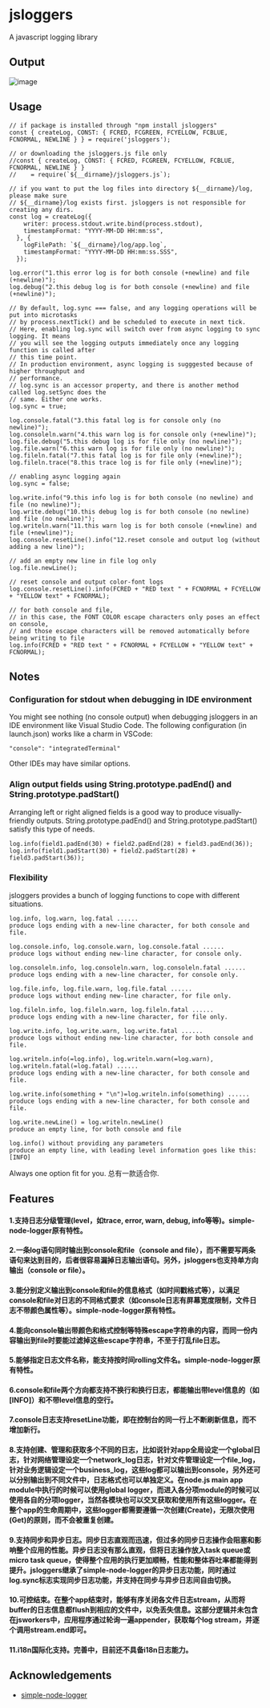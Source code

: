 # jsloggers
A javascript logging library

## Output

![image](https://user-images.githubusercontent.com/76823086/123559147-37f05500-d768-11eb-9621-d48817567737.png)

## Usage
```
// if package is installed through "npm install jsloggers"
const { createLog, CONST: { FCRED, FCGREEN, FCYELLOW, FCBLUE, FCNORMAL, NEWLINE } } = require('jsloggers');

// or downloading the jsloggers.js file only
//const { createLog, CONST: { FCRED, FCGREEN, FCYELLOW, FCBLUE, FCNORMAL, NEWLINE } } 
//    = require(`${__dirname}/jsloggers.js`);

// if you want to put the log files into directory ${__dirname}/log, please make sure 
// ${__dirname}/log exists first. jsloggers is not responsible for creating any dirs.
const log = createLog({
    writer: process.stdout.write.bind(process.stdout),
    timestampFormat: "YYYY-MM-DD HH:mm:ss",
  }, {
    logFilePath: `${__dirname}/log/app.log`,
    timestampFormat: "YYYY-MM-DD HH:mm:ss.SSS",
  });

log.error("1.this error log is for both console (+newline) and file (+newline)");
log.debug("2.this debug log is for both console (+newline) and file (+newline)");

// By default, log.sync === false, and any logging operations will be put into microtasks 
// by process.nextTick() and be scheduled to execute in next tick.
// Here, enabling log.sync will switch over from async logging to sync logging. It means
// you will see the logging outputs immediately once any logging function is called after
// this time point.
// In production environment, async logging is sugggested because of higher throughput and
// performance.
// log.sync is an accessor property, and there is another method called log.setSync does the 
// same. Either one works.
log.sync = true;

log.console.fatal("3.this fatal log is for console only (no newline)");
log.consoleln.warn("4.this warn log is for console only (+newline)");
log.file.debug("5.this debug log is for file only (no newline)");
log.file.warn("6.this warn log is for file only (no newline)");
log.fileln.fatal("7.this fatal log is for file only (+newline)");
log.fileln.trace("8.this trace log is for file only (+newline)");

// enabling async logging again
log.sync = false;

log.write.info("9.this info log is for both console (no newline) and file (no newline)");
log.write.debug("10.this debug log is for both console (no newline) and file (no newline)");
log.writeln.warn("11.this warn log is for both console (+newline) and file (+newline)");
log.console.resetLine().info("12.reset console and output log (without adding a new line)");

// add an empty new line in file log only
log.file.newLine();

// reset console and output color-font logs
log.console.resetLine().info(FCRED + "RED text " + FCNORMAL + FCYELLOW + "YELLOW text" + FCNORMAL);

// for both console and file,
// in this case, the FONT COLOR escape characters only poses an effect on console, 
// and those escape characters will be removed automatically before being writing to file
log.info(FCRED + "RED text " + FCNORMAL + FCYELLOW + "YELLOW text" + FCNORMAL);
```
## Notes
### Configuration for stdout when debugging in IDE environment
You might see nothing (no console output) when debugging jsloggers in an IDE environment like Visual Studio Code. The following configuration (in launch.json) works like a charm in VSCode:

```
"console": "integratedTerminal"
```
Other IDEs may have similar options.

### Align output fields using String.prototype.padEnd() and String.prototype.padStart()
Arranging left or right aligned fields is a good way to produce visually-friendly outputs. String.prototype.padEnd() and String.prototype.padStart() satisfy this type of needs.

```
log.info(field1.padEnd(30) + field2.padEnd(28) + field3.padEnd(36));
log.info(field1.padStart(30) + field2.padStart(28) + field3.padStart(36));
```

### Flexibility
jsloggers provides a bunch of logging functions to cope with different situations. 

```
log.info, log.warn, log.fatal ...... 
produce logs ending with a new-line character, for both console and file.
```
```
log.console.info, log.console.warn, log.console.fatal ...... 
produce logs without ending new-line character, for console only.
```
```
log.consoleln.info, log.consoleln.warn, log.consoleln.fatal ...... 
produce logs ending with a new-line character, for console only.
```
```
log.file.info, log.file.warn, log.file.fatal ...... 
produce logs without ending new-line character, for file only.
```
```
log.fileln.info, log.fileln.warn, log.fileln.fatal ...... 
produce logs ending with a new-line character, for file only.
```
```
log.write.info, log.write.warn, log.write.fatal ...... 
produce logs without ending new-line character, for both console and file.
```
```
log.writeln.info(=log.info), log.writeln.warn(=log.warn), log.writeln.fatal(=log.fatal) ...... 
produce logs ending with a new-line character, for both console and file.

log.write.info(something + "\n")=log.writeln.info(something) ......
produce logs ending with a new-line character, for both console and file.
```
```
log.write.newLine() = log.writeln.newLine()
produce an empty line, for both console and file
```
```
log.info() without providing any parameters
produce an empty line, with leading level information goes like this: [INFO]
```
Always one option fit for you. 总有一款适合你. 

## Features
#### 1.支持日志分级管理(level，如trace, error, warn, debug, info等等)。simple-node-logger原有特性。
#### 2.一条log语句同时输出到console和file（console and file），而不需要写两条语句来达到目的，后者很容易漏掉日志输出语句。另外，jsloggers也支持单方向输出（console or file）。
#### 3.能分别定义输出到console和file的信息格式（如时间戳格式等），以满足console和file对日志的不同格式要求（如console日志有屏幕宽度限制，文件日志不带颜色属性等）。simple-node-logger原有特性。
#### 4.能向console输出带颜色和格式控制等特殊escape字符串的内容，而同一份内容输出到file时要能过滤掉这些escape字符串，不至于打乱file日志。<br/>
#### 5.能够指定日志文件名称，能支持按时间rolling文件名。simple-node-logger原有特性。
#### 6.console和file两个方向都支持不换行和换行日志，都能输出带level信息的（如[INFO]）和不带level信息的空行。
#### 7.console日志支持resetLine功能，即在控制台的同一行上不断刷新信息，而不增加新行。
#### 8.支持创建、管理和获取多个不同的日志，比如说针对app全局设定一个global日志，针对网络管理设定一个network_log日志，针对文件管理设定一个file_log，针对业务逻辑设定一个business_log，这些log都可以输出到console，另外还可以分别输出到不同文件中，日志格式也可以单独定义。在node.js main app module中执行的时候可以使用global logger，而进入各分项module的时候可以使用各自的分项logger，当然各模块也可以交叉获取和使用所有这些logger。在整个app的生命周期中，这些logger都需要遵循一次创建(Create)，无限次使用(Get)的原则，而不会被重复创建。
#### 9.支持同步和异步日志。同步日志直观而迅速，但过多的同步日志操作会阻塞和影响整个应用的性能。异步日志没有那么直观，但将日志操作放入task queue或micro task queue，使得整个应用的执行更加顺畅，性能和整体吞吐率都能得到提升。jsloggers继承了simple-node-logger的异步日志功能，同时通过log.sync标志实现同步日志功能，并支持在同步与异步日志间自由切换。
#### 10.可控结束。在整个app结束时，能够有序关闭各文件日志stream，从而将buffer的日志信息都flush到相应的文件中，以免丢失信息。这部分逻辑并未包含在jsworkers中，应用程序通过轮询一遍appender，获取每个log stream，并逐个调用stream.end即可。
#### 11.i18n国际化支持。完善中，目前还不具备i18n日志能力。

## Acknowledgements
- [simple-node-logger](https://github.com/darrylwest/simple-node-logger)
